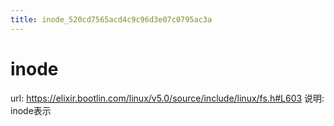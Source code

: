 ```yaml
---
title: inode_520cd7565acd4c9c96d3e07c0795ac3a
---
```


# inode

url: https://elixir.bootlin.com/linux/v5.0/source/include/linux/fs.h#L603
说明: inode表示